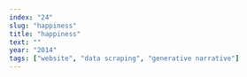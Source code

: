 ```yaml
---
index: "24"
slug: "happiness"
title: "happiness"
text: ""
year: "2014"
tags: ["website", "data scraping", "generative narrative"]
---
```

